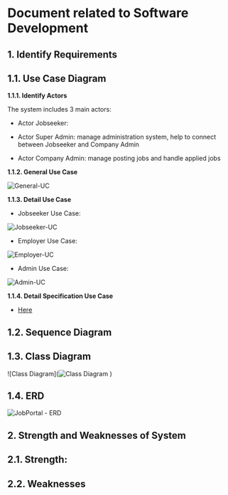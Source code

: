 Document related to Software Development
========================================
**1. Identify Requirements**
----------------------------
**1.1. Use Case Diagram**
 ---------------------------
**1.1.1. Identify Actors** <br>

The system includes 3 main actors:<br>

- Actor Jobseeker:

- Actor Super Admin: manage administration system, help to connect between Jobseeker and Company Admin

- Actor Company Admin: manage posting jobs and handle applied jobs <br>

**1.1.2. General Use Case** <br>

![General-UC](https://user-images.githubusercontent.com/62233688/82750997-691c8a00-9dde-11ea-806a-9a378a553aac.png) <br>

**1.1.3. Detail Use Case**

+ Jobseeker Use Case: <br>

![Jobseeker-UC](https://user-images.githubusercontent.com/62233688/82750968-37a3be80-9dde-11ea-9477-b418eedc9805.png) <br>

+ Employer Use Case: <br>

![Employer-UC](https://user-images.githubusercontent.com/62233688/82751008-78033c80-9dde-11ea-83c3-189bc66f813e.png) <br>

+ Admin Use Case: <br>

![Admin-UC](https://user-images.githubusercontent.com/62233688/82750965-3377a100-9dde-11ea-9768-17c7e18f2480.png) <br>

**1.1.4. Detail Specification Use Case**

+ [Here](https://drive.google.com/open?id=18J8oV00thDZAmzTSaZnclK6QJD3SzVe1) <br>

**1.2. Sequence Diagram**
------------------------

**1.3. Class Diagram**
----------------------

![Class Diagram](![Class Diagram](https://user-images.githubusercontent.com/62233688/82118719-503f2380-97a3-11ea-8aec-a39453d82518.png)
) <br>

**1.4. ERD**
------------

![JobPortal - ERD](https://user-images.githubusercontent.com/62233688/82111269-49e28480-976e-11ea-85b0-a9c61acfd00b.png) <br>

**2. Strength and Weaknesses of System**
---------------------------

**2.1. Strength:**
----------------

**2.2. Weaknesses**
-------------------




